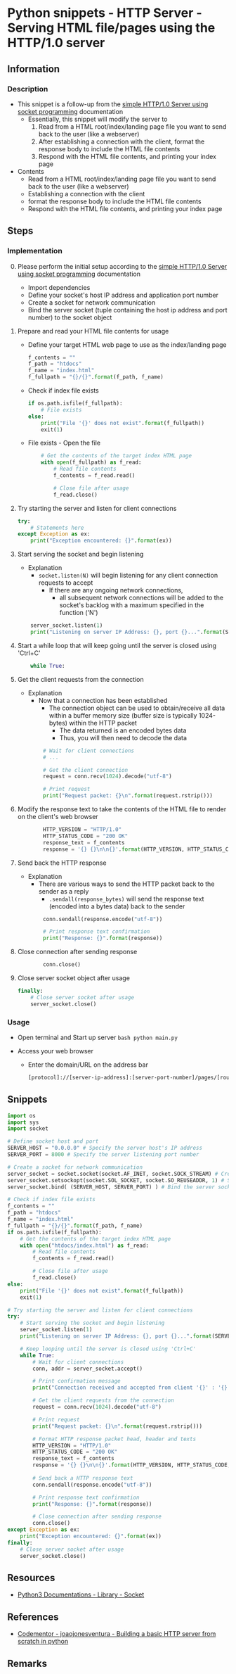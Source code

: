 # Python snippets - HTTP Server - Serving HTML file/pages using the HTTP/1.0 server

## Information
### Description
- This snippet is a follow-up from the [simple HTTP/1.0 Server using socket programming](Docs/Programming/Languages/Python/Snippets/socket-programming/http-server/socket-http-server/simple-socket-http1.0-server.md) documentation
    + Essentially, this snippet will modify the server to
        1. Read from a HTML root/index/landing page file you want to send back to the user (like a webserver)
        2. After establishing a connection with the client, format the response body to include the HTML file contents
        3. Respond with the HTML file contents, and printing your index page
- Contents
    + Read from a HTML root/index/landing page file you want to send back to the user (like a webserver)
    + Establishing a connection with the client
    + format the response body to include the HTML file contents
    + Respond with the HTML file contents, and printing your index page

## Steps

### Implementation
0. Please perform the initial setup according to the [simple HTTP/1.0 Server using socket programming](Docs/Programming/Languages/Python/Snippets/socket-programming/http-server/socket-http-server/simple-socket-http1.0-server.md) documentation
    + Import dependencies
    + Define your socket's host IP address and application port number
    + Create a socket for network communication
    + Bind the server socket (tuple containing the host ip address and port number) to the socket object

1. Prepare and read your HTML file contents for usage
    - Define your target HTML web page to use as the index/landing page
        ```python
        f_contents = ""
        f_path = "htdocs"
        f_name = "index.html"
        f_fullpath = "{}/{}".format(f_path, f_name)
        ```

    - Check if index file exists
        ```python
        if os.path.isfile(f_fullpath):
            # File exists
        else:
            print("File '{}' does not exist".format(f_fullpath))
            exit(1)
        ```

    - File exists - Open the file
        ```python
            # Get the contents of the target index HTML page
            with open(f_fullpath) as f_read:
                # Read file contents
                f_contents = f_read.read()

                # Close file after usage
                f_read.close()
        ```

2. Try starting the server and listen for client connections
    ```python
    try:
        # Statements here
    except Exception as ex:
        print("Exception encountered: {}".format(ex))
    ```

3. Start serving the socket and begin listening
    - Explanation
        - `socket.listen(N)` will begin listening for any client connection requests to accept
            - If there are any ongoing network connections, 
                + all subsequent network connections will be added to the socket's backlog with a maximum specified in the function ('N')
    ```python
        server_socket.listen(1)
        print("Listening on server IP Address: {}, port {}...".format(SERVER_HOST, SERVER_PORT))
    ```

4. Start a while loop that will keep going until the server is closed using 'Ctrl+C'
    ```python
        while True:
    ```

5. Get the client requests from the connection
    - Explanation
        - Now that a connection has been established
            - The connection object can be used to obtain/receive all data within a buffer memory size (buffer size is typically 1024-bytes) within the HTTP packet 
                + The data returned is an encoded bytes data
                + Thus, you will then need to decode the data
    ```python
            # Wait for client connections
            # ...

            # Get the client connection
            request = conn.recv(1024).decode("utf-8")

            # Print request
            print("Request packet: {}\n".format(request.rstrip()))
    ```

6. Modify the response text to take the contents of the HTML file to render on the client's web browser
    ```python
            HTTP_VERSION = "HTTP/1.0"
            HTTP_STATUS_CODE = "200 OK"
            response_text = f_contents
            response = '{} {}\n\n{}'.format(HTTP_VERSION, HTTP_STATUS_CODE, response_text)
    ```

7. Send back the HTTP response
    - Explanation
        - There are various ways to send the HTTP packet back to the sender as a reply
            + `.sendall(response_bytes)` will send the response text (encoded into a bytes data) back to the sender
    ```python
            conn.sendall(response.encode("utf-8"))

            # Print response text confirmation
            print("Response: {}".format(response))
    ```

8. Close connection after sending response
    ```python
            conn.close()
    ```

9. Close server socket object after usage
    ```python
    finally:
        # Close server socket after usage
        server_socket.close()
    ```

### Usage
- Open terminal and Start up server
        ```bash
        python main.py
        ```

- Access your web browser
    - Enter the domain/URL on the address bar
        ```bash
        [protocol]://[server-ip-address]:[server-port-number]/pages/[routes]
        ```

## Snippets

```python
import os
import sys
import socket

# Define socket host and port
SERVER_HOST = "0.0.0.0" # Specify the server host's IP address
SERVER_PORT = 8000 # Specify the server listening port number

# Create a socket for network communication
server_socket = socket.socket(socket.AF_INET, socket.SOCK_STREAM) # Create a new Socket object containing the Address Family and the Stream
server_socket.setsockopt(socket.SOL_SOCKET, socket.SO_REUSEADDR, 1) # Set socket optional flags
server_socket.bind( (SERVER_HOST, SERVER_PORT) ) # Bind the server socket (tuple containing the host ip address and port number) to the socket object

# Check if index file exists
f_contents = ""
f_path = "htdocs"
f_name = "index.html"
f_fullpath = "{}/{}".format(f_path, f_name)
if os.path.isfile(f_fullpath):
    # Get the contents of the target index HTML page
    with open("htdocs/index.html") as f_read:
        # Read file contents
        f_contents = f_read.read()

        # Close file after usage
        f_read.close()
else:
    print("File '{}' does not exist".format(f_fullpath))
    exit(1)

# Try starting the server and listen for client connections
try:
    # Start serving the socket and begin listening
    server_socket.listen(1)
    print("Listening on server IP Address: {}, port {}...".format(SERVER_HOST, SERVER_PORT))

    # Keep looping until the server is closed using 'Ctrl+C'
    while True:
        # Wait for client connections
        conn, addr = server_socket.accept()

        # Print confirmation message
        print("Connection received and accepted from client '{}' : '{}'".format(addr, conn))

        # Get the client requests from the connection
        request = conn.recv(1024).decode("utf-8")

        # Print request
        print("Request packet: {}\n".format(request.rstrip()))

        # Format HTTP response packet head, header and texts
        HTTP_VERSION = "HTTP/1.0"
        HTTP_STATUS_CODE = "200 OK"
        response_text = f_contents
        response = '{} {}\n\n{}'.format(HTTP_VERSION, HTTP_STATUS_CODE, response_text)
        
        # Send back a HTTP response text
        conn.sendall(response.encode("utf-8"))

        # Print response text confirmation
        print("Response: {}".format(response))

        # Close connection after sending response
        conn.close()
except Exception as ex:
    print("Exception encountered: {}".format(ex))
finally:
    # Close server socket after usage
    server_socket.close()
```


## Resources
+ [Python3 Documentations - Library - Socket](https://docs.python.org/3/library/socket.html)

## References
+ [Codementor - joaojonesventura - Building a basic HTTP server from scratch in python](https://www.codementor.io/@joaojonesventura/building-a-basic-http-server-from-scratch-in-python-1cedkg0842)

## Remarks

